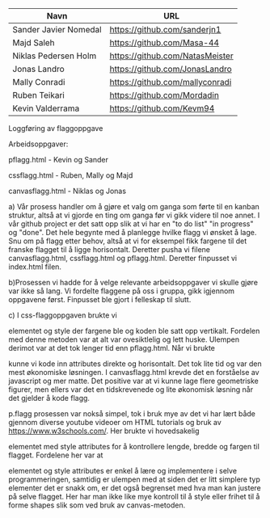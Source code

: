 | Navn                  | URL                             |
| --------------------- | ------------------------------- |
| Sander Javier Nomedal | https://github.com/sanderjn1    |
| Majd Saleh            | https://github.com/Masa-44      |
| Niklas Pedersen Holm  | https://github.com/NatasMeister |
| Jonas Landro          | https://github.com/JonasLandro  |
| Mally Conradi         | https://github.com/mallyconradi |
| Ruben Teikari         | https://github.com/Mordadin     |
| Kevin Valderrama      | https://github.com/Kevm94       |

Loggføring av flaggoppgave

Arbeidsoppgaver:

pflagg.html - Kevin og Sander

cssflagg.html - Ruben, Mally og Majd

canvasflagg.html - Niklas og Jonas

a) Vår prosess handler om å gjøre et valg om ganga som førte til en kanban struktur, altså at vi gjorde en ting om ganga før vi gikk videre til noe annet. I vår github project er det satt opp slik at vi har en "to do list" "in progress" og "done". Det hele begynte med å planlegge hvilke flagg vi ønsket å lage. Snu om på flagg etter behov, altså at vi for eksempel fikk fargene til det franske flagget til å ligge horisontalt. Deretter pusha vi filene canvasflagg.html, cssflagg.html og pflagg.html. Deretter finpusset vi index.html filen.

b)Prosessen vi hadde for å velge relevante arbeidsoppgaver vi skulle gjøre var ikke så lang. Vi fordelte flaggene på oss i gruppa, gikk igjennom oppgavene først. Finpusset ble gjort i felleskap til slutt.

c) I css-flaggoppgaven brukte vi <p> elementet og style der fargene ble og koden ble satt opp vertikalt. Fordelen med denne metoden var at alt var ovesiktlelig og lett huske. Ulempen derimot var at det tok lenger tid enn pflagg.html. Når vi brukte <p style > kunne vi kode inn attributes direkte og horisontalt. Det tok lite tid og var den mest økonomiske løsningen.
I canvasflagg.html krevde det en forståelse av javascript og mer matte. Det positive var at vi kunne lage flere geometriske figurer, men ellers var det en tidskrevenede og lite økonomisk løsning når det gjelder å kode flagg.

p.flagg prosessen var nokså simpel, tok i bruk mye av det vi har lært både gjennom diverse youtube videoer om HTML tutorials og bruk av https://www.w3schools.com/. Her brukte vi hovedsakelig <p> elementet med style attributes for å kontrollere lengde, bredde og fargen til flagget. Fordelene her var at <p> elementet og style attributes er enkel å lære og implementere i selve programmeringen, samtidig er ulempen med at siden det er litt simplere typ elementer det er snakk om, er det også begrenset med hva man kan justere på selve flagget. Her har man ikke like mye kontroll til å style eller frihet til å forme shapes slik som ved bruk av canvas-metoden.
